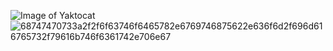 ![Image of Yaktocat](https://octodex.github.com/images/yaktocat.png)![68747470733a2f2f6f63746f6465782e6769746875622e636f6d2f696d616765732f79616b746f6361742e706e67](https://user-images.githubusercontent.com/102704416/164144388-ae4a5d9e-b04d-4a10-bd16-0762b77d2b31.png)
